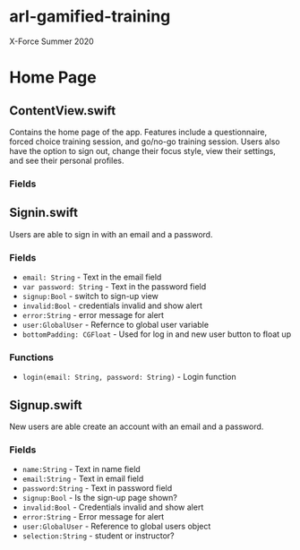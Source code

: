 # arl-gamified-training
X-Force Summer 2020

# Home Page

## ContentView.swift
Contains the home page of the app. Features include a questionnaire, forced choice training session, and go/no-go training session. Users also have the option to sign out, change their focus style, view their settings, and see their personal profiles.

### Fields

## Signin.swift
Users are able to sign in with an email and a password.

### Fields
- `email: String` - Text in the email field
- `var password: String` - Text in the password field
- `signup:Bool` - switch to sign-up view
- `invalid:Bool` - credentials invalid and show alert
- `error:String` - error message for alert
- `user:GlobalUser` - Refernce to global user variable
- `bottomPadding: CGFloat` - Used for log in and new user button to float up

### Functions
- `login(email: String, password: String)` - Login function 

## Signup.swift
New users are able create an account with an email and a password.

### Fields
- `name:String` - Text in name field
- `email:String` - Text in email field
- `password:String` - Text in password field  
- `signup:Bool` - Is the sign-up page shown?
- `invalid:Bool` - Credentials invalid and show alert
- `error:String` - Error message for alert
- `user:GlobalUser` - Reference to global users object
- `selection:String` - student or instructor?
   
